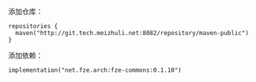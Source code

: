 添加仓库：
```
repositories {
  maven("http://git.tech.meizhuli.net:8082/repository/maven-public")
}
```
添加依赖：
```
implementation("net.fze.arch:fze-commons:0.1.10")
```